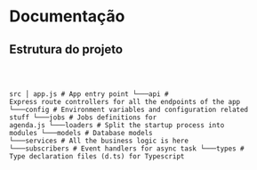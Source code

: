 # Documentação

## Estrutura do projeto

<div class="highlight">
    <pre class="highlight markdown">
        <code>  

src<font></font>
  │   app.js          # App entry point<font></font>
  └───api             # Express route controllers for all the endpoints of the app<font></font>
  └───config          # Environment variables and configuration related stuff<font></font>
  └───jobs            # Jobs definitions for agenda.js<font></font>
  └───loaders         # Split the startup process into modules<font></font>
  └───models          # Database models<font></font>
  └───services        # All the business logic is here<font></font>
  └───subscribers     # Event handlers for async task<font></font>
  └───types           # Type declaration files (d.ts) for Typescript<font></font>
</code>
</pre>
</div>